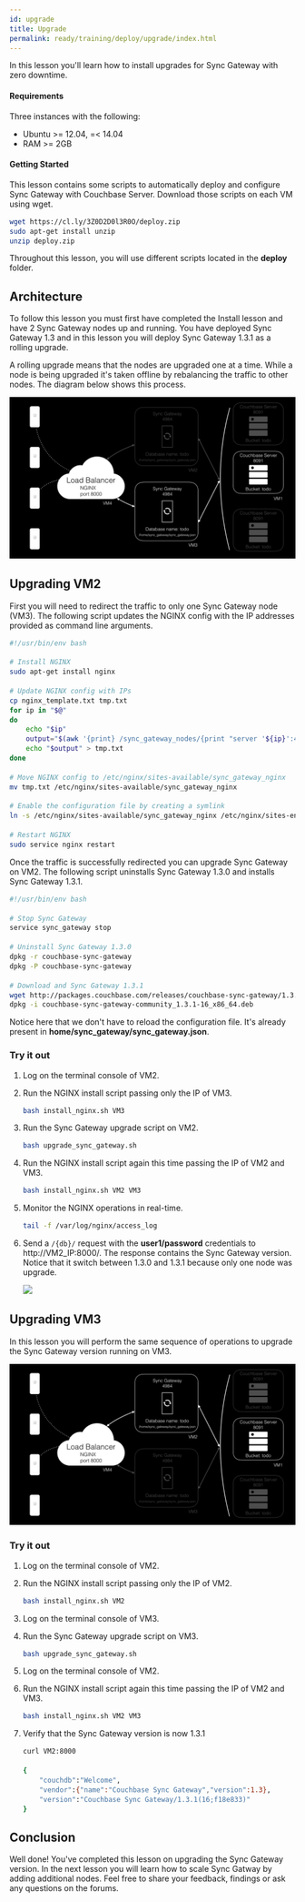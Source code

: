 ```yaml
---
id: upgrade
title: Upgrade
permalink: ready/training/deploy/upgrade/index.html
---
```


In this lesson you'll learn how to install upgrades for Sync Gateway with zero downtime.

[//]: # "COMMON ACROSS LESSONS"

#### Requirements

Three instances with the following:

- Ubuntu >= 12.04, =< 14.04
- RAM >= 2GB

#### Getting Started

This lesson contains some scripts to automatically deploy and configure Sync Gateway with Couchbase Server. Download those scripts on each VM using wget.

```bash
wget https://cl.ly/3Z0D2D0l3R0O/deploy.zip
sudo apt-get install unzip
unzip deploy.zip
```

Throughout this lesson, you will use different scripts located in the **deploy** folder.

[//]: # "COMMON ACROSS LESSONS"

## Architecture

To follow this lesson you must first have completed the Install lesson and have 2 Sync Gateway nodes up and running. You have deployed Sync Gateway 1.3 and in this lesson you will deploy Sync Gateway 1.3.1 as a rolling upgrade.

A rolling upgrade means that the nodes are upgraded one at a time. While a node is being upgraded it's taken offline by rebalancing the traffic to other nodes. The diagram below shows this process.

![](img/image79.png)

## Upgrading VM2

First you will need to redirect the traffic to only one Sync Gateway node (VM3). The following script updates the NGINX config with the IP addresses provided as command line arguments. 

```bash
#!/usr/bin/env bash

# Install NGINX
sudo apt-get install nginx

# Update NGINX config with IPs
cp nginx_template.txt tmp.txt
for ip in "$@"
do
	echo "$ip"
	output="$(awk '{print} /sync_gateway_nodes/{print "server '${ip}':4984;"}' tmp.txt)"
	echo "$output" > tmp.txt
done

# Move NGINX config to /etc/nginx/sites-available/sync_gateway_nginx
mv tmp.txt /etc/nginx/sites-available/sync_gateway_nginx

# Enable the configuration file by creating a symlink
ln -s /etc/nginx/sites-available/sync_gateway_nginx /etc/nginx/sites-enabled/sync_gateway_nginx

# Restart NGINX
sudo service nginx restart
```

Once the traffic is successfully redirected you can upgrade Sync Gateway on VM2. The following script uninstalls Sync Gateway 1.3.0 and installs Sync Gateway 1.3.1.

```bash
#!/usr/bin/env bash

# Stop Sync Gateway
service sync_gateway stop

# Uninstall Sync Gateway 1.3.0
dpkg -r couchbase-sync-gateway
dpkg -P couchbase-sync-gateway

# Download and Sync Gateway 1.3.1
wget http://packages.couchbase.com/releases/couchbase-sync-gateway/1.3.1/couchbase-sync-gateway-community_1.3.1-16_x86_64.deb
dpkg -i couchbase-sync-gateway-community_1.3.1-16_x86_64.deb
```

Notice here that we don't have to reload the configuration file. It's already present in **home/sync\_gateway/sync\_gateway.json**.

### Try it out

1. Log on the terminal console of VM2.
2. Run the NGINX install script passing only the IP of VM3.

    ```bash
    bash install_nginx.sh VM3
    ```

3. Run the Sync Gateway upgrade script on VM2.

    ```bash
    bash upgrade_sync_gateway.sh
    ```

4. Run the NGINX install script again this time passing the IP of VM2 and VM3.

    ```bash
    bash install_nginx.sh VM2 VM3
    ```

5. Monitor the NGINX operations in real-time.

    ```bash
    tail -f /var/log/nginx/access_log
    ```

6. Send a `/{db}/` request with the **user1/password** credentials to http://VM2_IP:8000/. The response contains the Sync Gateway version. Notice that it switch between 1.3.0 and 1.3.1 because only one node was upgrade.

    ![](https://cl.ly/3m0g1R0J0w37/image77.gif)

## Upgrading VM3

In this lesson you will perform the same sequence of operations to upgrade the Sync Gateway version running on VM3.

![](img/image78.png)

### Try it out

1. Log on the terminal console of VM2.
2. Run the NGINX install script passing only the IP of VM2.

    ```bash
    bash install_nginx.sh VM2
    ```

3. Log on the terminal console of VM3.
4. Run the Sync Gateway upgrade script on VM3.

    ```bash
    bash upgrade_sync_gateway.sh
    ```

5. Log on the terminal console of VM2.
6. Run the NGINX install script again this time passing the IP of VM2 and VM3.

    ```bash
    bash install_nginx.sh VM2 VM3
    ```

7. Verify that the Sync Gateway version is now 1.3.1

    ```bash
    curl VM2:8000

    {
        "couchdb":"Welcome",
        "vendor":{"name":"Couchbase Sync Gateway","version":1.3},
        "version":"Couchbase Sync Gateway/1.3.1(16;f18e833)"
    }
    ```

## Conclusion

Well done! You've completed this lesson on upgrading the Sync Gateway version. In the next lesson you will learn how to scale Sync Gatway by adding additional nodes. Feel free to share your feedback, findings or ask any questions on the forums.